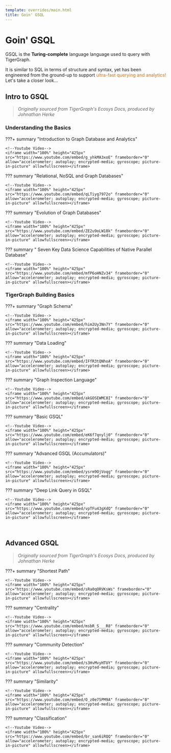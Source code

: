 ```yaml
---
template: overrides/main.html
title: Goin' GSQL
---
```


# Goin' GSQL

GSQL is the **Turing-complete** language language used to query with TigerGraph.

It is similar to SQL in terms of structure and syntax, yet has been
engineered from the ground-up to support <font color='#DD6EOF'>ultra-fast querying and analytics!</font>
Let's take a closer look...

## **Intro to GSQL**

> *Originally sourced from TigerGraph's Ecosys Docs, produced by Johnathan Herke*

### **Understanding the Basics**

???+ summary "Introduction to Graph Database and Analytics"

    <!--Youtube Video-->
    <iframe width="100%" height="425px" src="https://www.youtube.com/embed/g_yhkMA3xoE" frameborder="0" allow="accelerometer; autoplay; encrypted-media; gyroscope; picture-in-picture" allowfullscreen></iframe>


??? summary "Relational, NoSQL and Graph Databases"

    <!--Youtube Video-->
    <iframe width="100%" height="425px" src="https://www.youtube.com/embed/qLTiyg7972o" frameborder="0" allow="accelerometer; autoplay; encrypted-media; gyroscope; picture-in-picture" allowfullscreen></iframe>


??? summary "Evolution of Graph Databases"

    <!--Youtube Video-->
    <iframe width="100%" height="425px" src="https://www.youtube.com/embed/ZE2u9oLW18k" frameborder="0" allow="accelerometer; autoplay; encrypted-media; gyroscope; picture-in-picture" allowfullscreen></iframe>

??? summary " Seven Key Data Science Capabilities of Native Parallel Database"

    <!--Youtube Video-->
    <iframe width="100%" height="425px" src="https://www.youtube.com/embed/mfP6oHNZv34" frameborder="0" allow="accelerometer; autoplay; encrypted-media; gyroscope; picture-in-picture" allowfullscreen></iframe>

### **TigerGraph Building Basics**

???+ summary "Graph Schema"

    <!--Youtube Video-->
    <iframe width="100%" height="425px" src="https://www.youtube.com/embed/him2Uy3Nn7Y" frameborder="0" allow="accelerometer; autoplay; encrypted-media; gyroscope; picture-in-picture" allowfullscreen></iframe>

??? summary "Data Loading"

    <!--Youtube Video-->
    <iframe width="100%" height="425px" src="https://www.youtube.com/embed/IFfR3tQNhoA" frameborder="0" allow="accelerometer; autoplay; encrypted-media; gyroscope; picture-in-picture" allowfullscreen></iframe>

??? summary "Graph Inspection Language"

    <!--Youtube Video-->
    <iframe width="100%" height="425px" src="https://www.youtube.com/embed/akGOSEWMC8I" frameborder="0" allow="accelerometer; autoplay; encrypted-media; gyroscope; picture-in-picture" allowfullscreen></iframe>

??? summary "Basic GSQL"

    <!--Youtube Video-->
    <iframe width="100%" height="425px" src="https://www.youtube.com/embed/eK6f7qnylj0" frameborder="0" allow="accelerometer; autoplay; encrypted-media; gyroscope; picture-in-picture" allowfullscreen></iframe>

??? summary "Advanced GSQL (Accumulators)"

    <!--Youtube Video-->
    <iframe width="100%" height="425px" src="https://www.youtube.com/embed/ysrm9OjVoqg" frameborder="0" allow="accelerometer; autoplay; encrypted-media; gyroscope; picture-in-picture" allowfullscreen></iframe>

??? summary "Deep Link Query in GSQL"

    <!--Youtube Video-->
    <iframe width="100%" height="425px" src="https://www.youtube.com/embed/vpTFu43gXdQ" frameborder="0" allow="accelerometer; autoplay; encrypted-media; gyroscope; picture-in-picture" allowfullscreen></iframe>

&nbsp; &nbsp;

## **Advanced GSQL**

> *Originally sourced from TigerGraph's Ecosys Docs, produced by Johnathan Herke*

???+ summary "Shortest Path"

    <!--Youtube Video-->
    <iframe width="100%" height="425px" src="https://www.youtube.com/embed/sRa0qORVKsWs" frameborder="0" allow="accelerometer; autoplay; encrypted-media; gyroscope; picture-in-picture" allowfullscreen></iframe>

??? summary "Centrality"

    <!--Youtube Video-->
    <iframe width="100%" height="425px" src="https://www.youtube.com/embed/msbR_S___R8" frameborder="0" allow="accelerometer; autoplay; encrypted-media; gyroscope; picture-in-picture" allowfullscreen></iframe>

??? summary "Community Detection"

    <!--Youtube Video-->
    <iframe width="100%" height="425px" src="https://www.youtube.com/embed/s3HvMvyHTUY" frameborder="0" allow="accelerometer; autoplay; encrypted-media; gyroscope; picture-in-picture" allowfullscreen></iframe>

??? summary "Similarity"

    <!--Youtube Video-->
    <iframe width="100%" height="425px" src="https://www.youtube.com/embed/O_z0e75PM9A" frameborder="0" allow="accelerometer; autoplay; encrypted-media; gyroscope; picture-in-picture" allowfullscreen></iframe>

??? summary "Classification"

    <!--Youtube Video-->
    <iframe width="100%" height="425px" src="https://www.youtube.com/embed/br_san6iRQQ" frameborder="0" allow="accelerometer; autoplay; encrypted-media; gyroscope; picture-in-picture" allowfullscreen></iframe>


&nbsp; &nbsp;
